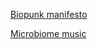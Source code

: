 [Biopunk manifesto](https://maradydd.livejournal.com/496085.html)

[Microbiome music](https://labiotech.eu/microbiome-music-mycophone)
